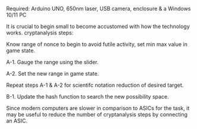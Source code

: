 Required: Arduino UNO, 650nm laser, USB camera, enclosure & a Windows 10/11 PC

It is crucial to begin small to become accustomed with how the technology works. 
cryptanalysis steps:

Know range of nonce to begin to avoid futile activity, set min max value in game state.


A-1. Gauge the range using the slider.

A-2. Set the new range in game state.

Repeat steps A-1 & A-2 for scientifc notation reduction of desired target.

B-1. Update the hash function to search the new possibility space.

Since modern computers are slower in comparison to ASICs for the task, it may be useful to reduce the number of cryptanalysis steps by connecting an ASIC.

